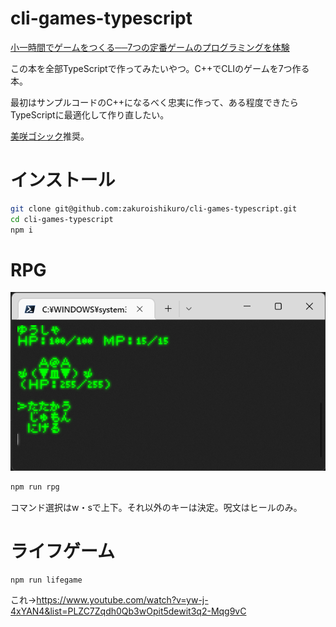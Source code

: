 # cli-games-typescript

[小一時間でゲームをつくる──7つの定番ゲームのプログラミングを体験](https://gihyo.jp/book/2022/978-4-297-12745-9)

この本を全部TypeScriptで作ってみたいやつ。C++でCLIのゲームを7つ作る本。

最初はサンプルコードのC++になるべく忠実に作って、ある程度できたらTypeScriptに最適化して作り直したい。

[美咲ゴシック](https://littlelimit.net/misaki.htm)推奨。

# インストール

```sh
git clone git@github.com:zakuroishikuro/cli-games-typescript.git
cd cli-games-typescript
npm i
```

# RPG

![RPG](_img/rpg.png)

```sh
npm run rpg
```

コマンド選択はw・sで上下。それ以外のキーは決定。呪文はヒールのみ。


# ライフゲーム

```sh
npm run lifegame
```

これ→https://www.youtube.com/watch?v=yw-j-4xYAN4&list=PLZC7Zqdh0Qb3wOpit5dewit3q2-Mqg9vC